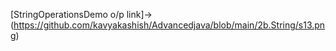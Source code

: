 [StringOperationsDemo o/p link]->(https://github.com/kavyakashish/Advancedjava/blob/main/2b.String/s13.png)
